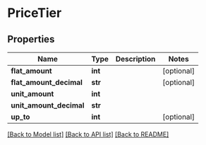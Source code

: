 # PriceTier

## Properties
Name | Type | Description | Notes
------------ | ------------- | ------------- | -------------
**flat_amount** | **int** |  | [optional] 
**flat_amount_decimal** | **str** |  | [optional] 
**unit_amount** | **int** |  | 
**unit_amount_decimal** | **str** |  | 
**up_to** | **int** |  | [optional] 

[[Back to Model list]](../README.md#documentation-for-models) [[Back to API list]](../README.md#documentation-for-api-endpoints) [[Back to README]](../README.md)


